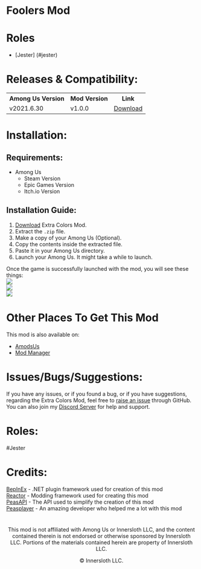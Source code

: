 # Foolers Mod
# Roles
- [Jester] (#jester)
# Releases & Compatibility:
<table>
    <th>Among Us Version</th>
    <th>Mod Version</th>
    <th>Link</th>
    <tr>
    <td>v2021.6.30</td>
    <td>v1.0.0</td>
    <td><a href="Download Link">Download</></td>
</table>

# Installation:
## Requirements:
- Among Us
  - Steam Version
  - Epic Games Version
  - Itch.io Version

## Installation Guide:
1. [Download](https://github.com/MengTube/Extra-Colors-Mod/releases/download/v1.1.0/Extra.Colors.Mod.v1.1.1.zip) Extra Colors Mod.
2. Extract the `.zip` file.
3. Make a copy of your Among Us (Optional).
4. Copy the contents inside the extracted file.
5. Paste it in your Among Us directory.
6. Launch your Among Us. It might take a while to launch.

Once the game is successfully launched with the mod, you will see these things:\
<img src="Images (v1.1.0)/Home Menu.png">\
<img src="Images (v1.1.0)/In-game.png">\
<img src="Images (v1.1.0)/Mod.png">

# Other Places To Get This Mod
This mod is also available on:
- [AmodsUs](https://amodsus.com/resources/extra-colors-mod.165/)
- [Mod Manager](https://mm.matux.fr/)

# Issues/Bugs/Suggestions:
If you have any issues, or if you found a bug, or if you have suggestions, regarding the Extra Colors Mod, feel free to [raise an issue](https://github.com/MengTube/Extra-Colors-Mod/issues/new) through GitHub.\
You can also join my [Discord Server](https://discord.gg/tqR4uJTbcz) for help and support.

# Roles:
#Jester
    
# Credits:
[BepInEx](https://github.com/NuclearPowered/BepInEx) - .NET plugin framework used for creation of this mod\
[Reactor](https://github.com/NuclearPowered/Reactor) - Modding framework used for creating this mod\
[PeasAPI](https://github.com/Peasplayer/PeasAPI) - The API used to simplify the creation of this mod\
[Peasplayer](https://github.com/Peasplayer) - An amazing developer who helped me a lot with this mod

#
<p align="center"> This mod is not affiliated with Among Us or Innersloth LLC, and the content contained therein is not endorsed or otherwise sponsored by Innersloth LLC. Portions of the materials contained herein are property of Innersloth LLC.</p>
<p align="center">© Innersloth LLC.</p>

